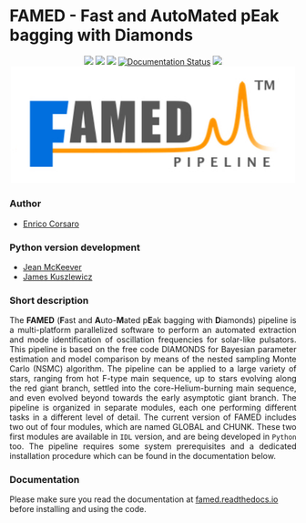 # FAMED - Fast and AutoMated pEak bagging with Diamonds
<p align="center">
<a href="https://github.com/EnricoCorsaro/FAMED"><img src="https://img.shields.io/badge/GitHub-FAMED-yellow"/></a>
<a href="https://github.com/EnricoCorsaro/FAMED/blob/master/LICENSE.txt"><img src="https://img.shields.io/badge/license-MIT-blue"/></a>
<a href="https://arxiv.org/abs/2006.08245"><img src="https://img.shields.io/badge/arXiv-2006.08245-blueviolet"/></a>
<a href='https://famed.readthedocs.io/en/latest/?badge=latest'><img src='https://readthedocs.org/projects/famed/badge/?version=latest' alt='Documentation Status' /></a>
<a href="https://github.com/EnricoCorsaro/FAMED/issues"><img src="https://img.shields.io/github/issues-closed/EnricoCorsaro/FAMED"/></a>
<img width="500" src="./docs/figures/FAMED_LOGO_WHITE.jpg"/>
</p>

### Author
- [Enrico Corsaro](mailto:enrico.corsaro@inaf.it)

### Python version development
- [Jean McKeever](mailto:jean.mckeever@yale.edu)
- [James Kuszlewicz](mailto:kuszlewicz@mps.mpg.de)


### Short description
<div align="justify">
The <b>FAMED</b> (<b>F</b>ast and <b>A</b>uto-<b>M</b>ated p<b>E</b>ak bagging with <b>D</b>iamonds) pipeline is a multi-platform parallelized software to perform an automated extraction and mode identification of oscillation frequencies for solar-like pulsators. This pipeline is based on the free code DIAMONDS for Bayesian parameter estimation and model comparison by means of the nested sampling Monte Carlo (NSMC) algorithm. The pipeline can be applied to a large variety of stars, ranging from hot F-type main sequence, up to stars evolving along the red giant branch, settled into the core-Helium-burning main sequence, and even evolved beyond towards the early asymptotic giant branch.
The pipeline is organized in separate modules, each one performing different tasks in a different level of detail. The current version of FAMED includes two out of four modules, which are named GLOBAL and CHUNK. These two first modules are available in <code class="docutils literal notranslate"><span class="pre">IDL</span></code> version, and are being developed in <code class="docutils literal notranslate"><span class="pre">Python</span></code> too. The pipeline requires some system prerequisites and a dedicated installation procedure which can be found in the documentation below.
</div>

### Documentation
Please make sure you read the documentation at [famed.readthedocs.io](http://famed.readthedocs.io/) before installing and using the code.